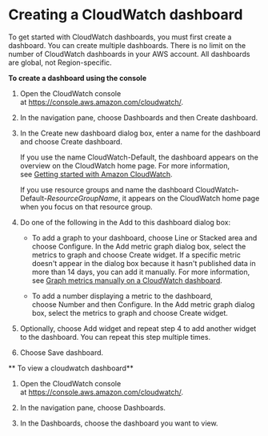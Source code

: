 # Creating a CloudWatch dashboard
To get started with CloudWatch dashboards, you must first create a dashboard. You can create multiple dashboards. There is no limit on the number of CloudWatch dashboards in your AWS account. All dashboards are global, not Region-specific.

**To create a dashboard using the console**
1.  Open the CloudWatch console at <https://console.aws.amazon.com/cloudwatch/>.

2.  In the navigation pane, choose Dashboards and then Create dashboard.

3.  In the Create new dashboard dialog box, enter a name for the dashboard and choose Create dashboard.

    If you use the name CloudWatch-Default, the dashboard appears on the overview on the CloudWatch home page. For more information, see [Getting started with Amazon CloudWatch](https://docs.aws.amazon.com/AmazonCloudWatch/latest/monitoring/GettingStarted.html).

    If you use resource groups and name the dashboard CloudWatch-Default-*ResourceGroupName*, it appears on the CloudWatch home page when you focus on that resource group.

4.  Do one of the following in the Add to this dashboard dialog box:

    -   To add a graph to your dashboard, choose Line or Stacked area and choose Configure. In the Add metric graph dialog box, select the metrics to graph and choose Create widget. If a specific metric doesn't appear in the dialog box because it hasn't published data in more than 14 days, you can add it manually. For more information, see [Graph metrics manually on a CloudWatch dashboard](https://docs.aws.amazon.com/AmazonCloudWatch/latest/monitoring/add_old_metrics_to_graph.html).

    -   To add a number displaying a metric to the dashboard, choose Number and then Configure. In the Add metric graph dialog box, select the metrics to graph and choose Create widget.


5.  Optionally, choose Add widget and repeat step 4 to add another widget to the dashboard. You can repeat this step multiple times.

6.  Choose Save dashboard.

** To view a cloudwatch dashboard**
1.  Open the CloudWatch console at <https://console.aws.amazon.com/cloudwatch/>.

2.  In the navigation pane, choose Dashboards.
3. In the Dashboards, choose the dashboard you want to view.
